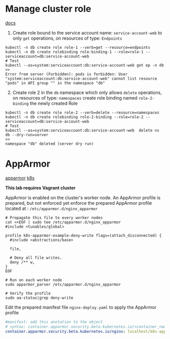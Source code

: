 # Manage cluster role

[docs](https://kubernetes.io/docs/reference/access-authn-authz/rbac/)

1. Create role bound to the service account name: `service-account-web` to only `get` operations, on resources of type: `Endpoints`

```shell
kubectl -n db create role role-1 --verb=get --resource=endpoints
kubectl -n db create rolebinding role-binding-1 --role=role-1 --serviceaccount=db:service-account-web
# Test
kubectl --as=system:serviceaccount:db:service-account-web get ep -n db
>>
Error from server (Forbidden): pods is forbidden: User "system:serviceaccount:db:service-account-web" cannot list resource "pods" in API group "" in the namespace "db"
```

2. Create role 2 in the `db` namespace which only allows `delete` operations, on resources of type: `namespaces`
   create role binding named `role-2-binding` the newly created Role

```shell
kubectl -n db create role role-2 --verb=delete --resource=namespaces
kubectl -n db create rolebinding role-2-binding --role=role-2 --serviceaccount=db:service-account-web
# Test
kubectl --as=system:serviceaccount:db:service-account-web  delete ns db --dry-run=server
>>
namespace "db" deleted (server dry run)
```

# AppArmor

[apparmor](https://gitlab.com/apparmor/apparmor/-/wikis/Documentation)
[k8s](https://kubernetes.io/docs/tutorials/security/apparmor/)

**This lab requires Vagrant cluster**

AppArmor is enabled on the cluster's worker node. An AppArmor profile is prepared, but not enforced yet
enforce the prepared AppArmor profile located at : `/etc/apparmor.d/nginx_apparmor`

```shell
# Propagate this file to every worker nodes
cat <<EOF | sudo tee /etc/apparmor.d/nginx_apparmor
#include <tunables/global>

profile k8s-apparmor-example-deny-write flags=(attach_disconnected) {
  #include <abstractions/base>

  file,

  # Deny all file writes.
  deny /** w,
}
EOF

# Run on each worker node
sudo apparmor_parser /etc/apparmor.d/nginx_apparmor

# Verify the profile
sudo aa-status|grep deny-write
```

Edit the prepared manifest file `nginx-deploy.yaml` to apply the AppArmor profile

```yaml
#manifest: add this anotation to the object
# syntax: container.apparmor.security.beta.kubernetes.io/<container_name>: <profile_ref>
container.apparmor.security.beta.kubernetes.io/nginx: localhost/k8s-apparmor-example-deny-write
```
